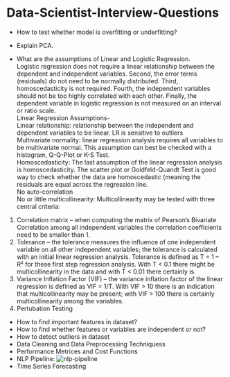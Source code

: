 # Data-Scientist-Interview-Questions

- How to test whether model is overfitting or underfitting?
- Explain PCA.

- What are the assumptions of Linear and Logistic Regression.
<br>Logistic regression does not require a linear relationship between the dependent and independent variables.  Second, the error terms (residuals) do not need to be normally distributed.  Third, homoscedasticity is not required. Fourth, the independent variables should not be too highly correlated with each other.  Finally, the dependent variable in logistic regression is not measured on an interval or ratio scale.<br>
Linear Regression Assumptions- 
<br> Linear relationship: relationship between the independent and dependent variables to be linear. LR is sensitive to outliers
<br> Multivariate normality: linear regression analysis requires all variables to be multivariate normal.  This assumption can best be checked with a histogram, Q-Q-Plot or K-S Test.
<br> Homoscedasticity: The last assumption of the linear regression analysis is homoscedasticity.  The scatter plot or Goldfeld-Quandt Test is good way to check whether the data are homoscedastic (meaning the residuals are equal across the regression line.
<br> No auto-correlation
<br> No or little multicollinearity: Multicollinearity may be tested with three central criteria:
1) Correlation matrix – when computing the matrix of Pearson’s Bivariate Correlation among all independent variables the correlation coefficients need to be smaller than 1.
2) Tolerance – the tolerance measures the influence of one independent variable on all other independent variables; the tolerance is calculated with an initial linear regression analysis.  Tolerance is defined as T = 1 – R² for these first step regression analysis.  With T < 0.1 there might be multicollinearity in the data and with T < 0.01 there certainly is.
3) Variance Inflation Factor (VIF) – the variance inflation factor of the linear regression is defined as VIF = 1/T. With VIF > 10 there is an indication that multicollinearity may be present; with VIF > 100 there is certainly multicollinearity among the variables.
4) Pertubation Testing

- How to find important features in dataset?
- How to find whether features or variables are independent or not?
- How to detect outliers in dataset
- Data Cleaning and Data Preprocessing Techniquess
- Performance Metrices and Cost Functions
- NLP Pipeline: ![nlp-pipeline](https://user-images.githubusercontent.com/24571705/51478253-f0a05600-1db0-11e9-9e7f-151aca73c5e6.png)
- Time Series Forecasting
